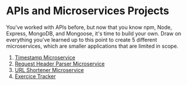 # APIs and Microservices Projects

You've worked with APIs before, but now that you know npm, Node, Express, MongoDB, and Mongoose, it's time to build your own. Draw on everything you've learned up to this point to create 5 different microservices, which are smaller applications that are limited in scope.

1. [Timestamp Microservice](https://github.com/HOuadhour/Timestamp-Microservice)
2. [Request Header Parser Microservice](https://github.com/HOuadhour/Request-Header-Parser-Microservice)
3. [URL Shortener Microservice](https://github.com/HOuadhour/URL-Shortener-Microservice)
4. [Exercice Tracker](https://github.com/HOuadhour/Exercise-Tracker)

